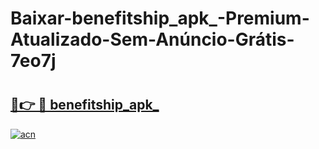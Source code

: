 # Baixar-benefitship_apk_-Premium-Atualizado-Sem-Anúncio-Grátis-7eo7j

# <h2><a href="https://q89k7i.esa.edu.pl?src=benefitship_apk_&ref=7eo7j">🔗👉 🔴 benefitship_apk_</a></h2>

[![acn](https://github.com/user-attachments/assets/0f9c940e-d8b0-45ae-aac7-cd30a18b3e1c)](https://q89k7i.esa.edu.pl?src=benefitship_apk_&ref=7eo7j)

